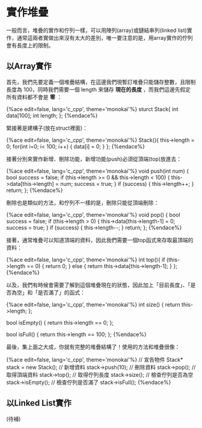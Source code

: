 # 實作堆疊
一般而言，堆疊的實作和佇列一樣，可以用陣列(array)或鏈結串列(linked list)實作，通常這兩者實做出來沒有太大的差別，唯一要注意的是，用array實作的佇列會有長度上的限制。  

## 以Array實作
首先，我們先要定義一個堆疊結構，在這邊我們現暫訂堆疊只能儲存整數，且限制長度為 100，同時我們需要一個 length 來儲存 **現在的長度** ，而我們這邊先假定所有資料都不會是 **零** ：    

{%ace edit=false, lang='c_cpp', theme='monokai'%}
sturct Stack{
    int data[100];
    int length;
};
{%endace%}

緊接著是建構子(放在struct裡面)：  

{%ace edit=false, lang='c_cpp', theme='monokai'%}
Stack(){
    this->length = 0;
    for(int i=0; i< 100; i++) {
      data[i] = 0;
    }
};
{%endace%}

接著分別來實作新增、刪除功能，新增功能(push)必須從頂端(top)放進去：  

{%ace edit=false, lang='c_cpp', theme='monokai'%}
void push(int num) {
    bool success = false;
    if (this->length >= 0 && this->length < 100) {
        this->data[this->length] = num;
        success = true;
    }
    if (success) {
        this->length++;
    }
    return;
};
{%endace%}

刪除也是類似的方法，和佇列不一樣的是，刪除只能從頂端刪除：  

{%ace edit=false, lang='c_cpp', theme='monokai'%}
void pop() {
    bool success = false;
    if (this->length > 0) {
        this->data[this->length-1] = 0;
        success = true;
    }
    if (success) {
        this->length--;
    }
    return;
};
{%endace%}

接著，通常堆疊可以知道頂端的資料，因此我們需要一個top函式來存取最頂端的資料：  

{%ace edit=false, lang='c_cpp', theme='monokai'%}
int top(){
    if (this->length == 0) {
        return 0;
    } else {
        return this->data[this->length-1];
    }
};
{%endace%}

以及，我們有時候會需要了解到這個堆疊現在的狀態，因此加上「目前長度」、「是否為空」和「是否滿了」的函式：  

{%ace edit=false, lang='c_cpp', theme='monokai'%}
int size() {
    return this->length;
};

bool isEmpty() {
    return this->length == 0;
};

bool isFull() {
    return this->length == 100;
};
{%endace%}

最後，集上面之大成，你就有完整的堆疊結構了！使用的方法和堆疊很像：  

{%ace edit=false, lang='c_cpp', theme='monokai'%}
// 宣告物件
Stack* stack = new Stack();
// 新增資料
stack->push(10);
// 刪除資料
stack->pop();
// 取得頂端資料
stack->top();
// 取得佇列長度
stack->size();
// 檢查佇列是否為空
stack->isEmpty();
// 檢查佇列是否滿了
stack->isFull();
{%endace%}

## 以Linked List實作
(待補)

